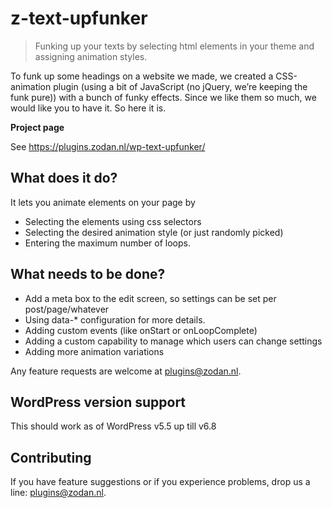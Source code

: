 # z-text-upfunker
> Funking up your texts by selecting html elements in your theme and assigning animation styles.

To funk up some headings on a website we made, we created a CSS-animation plugin (using a bit of JavaScript (no jQuery, we’re keeping the funk pure)) with a bunch of funky effects.
Since we like them so much, we would like you to have it.
So here it is.


**Project page**

See https://plugins.zodan.nl/wp-text-upfunker/


## What does it do?

It lets you animate elements on your page by
* Selecting the elements using css selectors
* Selecting the desired animation style (or just randomly picked)
* Entering the maximum number of loops.


## What needs to be done?

* Add a meta box to the edit screen, so settings can be set per post/page/whatever
* Using data-* configuration for more details.
* Adding custom events (like onStart or onLoopComplete)
* Adding a custom capability to manage which users can change settings
* Adding more animation variations

Any feature requests are welcome at plugins@zodan.nl.


## WordPress version support

This should work as of WordPress v5.5 up till v6.8


## Contributing

If you have feature suggestions or if you experience problems, drop us a line: plugins@zodan.nl.

